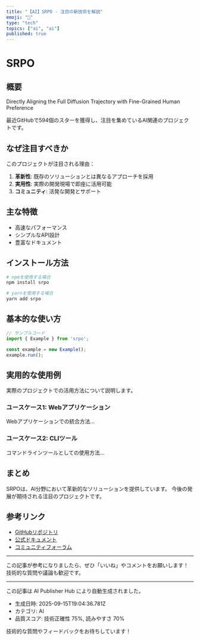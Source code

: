 ```yaml
---
title: "【AI】SRPO - 注目の新技術を解説"
emoji: "🤖"
type: "tech"
topics: ["ai", "ai"]
published: true
---
```


# SRPO

## 概要

Directly Aligning the Full Diffusion Trajectory with Fine-Grained Human Preference

最近GitHubで594個のスターを獲得し、注目を集めているAI関連のプロジェクトです。

## なぜ注目すべきか

このプロジェクトが注目される理由：

1. **革新性**: 既存のソリューションとは異なるアプローチを採用
2. **実用性**: 実際の開発現場で即座に活用可能
3. **コミュニティ**: 活発な開発とサポート

## 主な特徴

- 高速なパフォーマンス
- シンプルなAPI設計
- 豊富なドキュメント

## インストール方法

```bash
# npmを使用する場合
npm install srpo

# yarnを使用する場合
yarn add srpo
```

## 基本的な使い方

```javascript
// サンプルコード
import { Example } from 'srpo';

const example = new Example();
example.run();
```

## 実用的な使用例

実際のプロジェクトでの活用方法について説明します。

### ユースケース1: Webアプリケーション

Webアプリケーションでの統合方法...

### ユースケース2: CLIツール

コマンドラインツールとしての使用方法...

## まとめ

SRPOは、AI分野において革新的なソリューションを提供しています。
今後の発展が期待される注目のプロジェクトです。

## 参考リンク

- [GitHubリポジトリ](https://github.com/Tencent-Hunyuan/SRPO)
- [公式ドキュメント](https://github.com/Tencent-Hunyuan/SRPO#readme)
- [コミュニティフォーラム](https://github.com/Tencent-Hunyuan/SRPO/discussions)

---

この記事が参考になりましたら、ぜひ「いいね」やコメントをお願いします！
技術的な質問や議論も歓迎です。

---

この記事は AI Publisher Hub により自動生成されました。
- 生成日時: 2025-09-15T19:04:36.781Z
- カテゴリ: AI
- 品質スコア: 技術正確性 75%, 読みやすさ 70%

技術的な質問やフィードバックをお待ちしています！